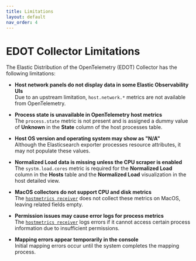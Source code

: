 ```yaml
---
title: Limitations
layout: default
nav_order: 4
---
```


# EDOT Collector Limitations

The Elastic Distribution of the OpenTelemetry (EDOT) Collector has the following limitations:

- **Host network panels do not display data in some Elastic Observability UIs**  
  Due to an upstream limitation, `host.network.*` metrics are not available from OpenTelemetry.  

- **Process state is unavailable in OpenTelemetry host metrics**  
  The `process.state` metric is not present and is assigned a dummy value of **Unknown** in the **State** column of the host processes table.  

- **Host OS version and operating system may show as "N/A"**  
  Although the Elasticsearch exporter processes resource attributes, it may not populate these values.  

- **Normalized Load data is missing unless the CPU scraper is enabled**  
  The `systm.load.cores` metric is required for the **Normalized Load** column in the **Hosts** table and the **Normalized Load** visualization in the host detailed view.  

- **MacOS collectors do not support CPU and disk metrics**  
  The [`hostmetrics receiver`](https://github.com/open-telemetry/opentelemetry-collector-contrib/tree/main/receiver/hostmetricsreceiver) does not collect these metrics on MacOS, leaving related fields empty.  

- **Permission issues may cause error logs for process metrics**  
  The [`hostmetrics receiver`](https://github.com/open-telemetry/opentelemetry-collector-contrib/tree/main/receiver/hostmetricsreceiver) logs errors if it cannot access certain process information due to insufficient permissions.  

- **Mapping errors appear temporarily in the console**  
  Initial mapping errors occur until the system completes the mapping process.  